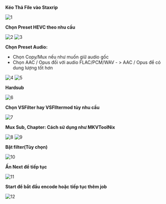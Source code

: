 __Kéo Thả File vào Staxrip__

![1]("https://github.com/tuilakhanh/TPN-Fansub-Download-Link/blob/master/Staxrip/Screenshot_1.png?raw=true")

__Chọn Preset HEVC theo nhu cầu__

![2]("https://github.com/tuilakhanh/TPN-Fansub-Download-Link/blob/master/Staxrip/Screenshot_2.png?raw=true")
![3]("https://github.com/tuilakhanh/TPN-Fansub-Download-Link/blob/master/Staxrip/Screenshot_3.png?raw=true")

__Chọn Preset Audio:__
- Chọn Copy/Mux nếu như muốn giữ audio gốc
- Chọn AAC / Opus đối với audio FLAC/PCM/WAV - > AAC / Opus để có dung lượng tốt hơn

![4]("https://github.com/tuilakhanh/TPN-Fansub-Download-Link/blob/master/Staxrip/Screenshot_4.png?raw=true")
![5]("https://github.com/tuilakhanh/TPN-Fansub-Download-Link/blob/master/Staxrip/Screenshot_5.png?raw=true")

__Hardsub__

![6]("https://github.com/tuilakhanh/TPN-Fansub-Download-Link/blob/master/Staxrip/Screenshot_6.png?raw=true")

__Chọn VSFilter hay VSFIltermod tùy nhu cầu__

![7]("https://github.com/tuilakhanh/TPN-Fansub-Download-Link/blob/master/Staxrip/Screenshot_7.png?raw=true")

__Mux Sub, Chapter: Cách sử dụng như MKVToolNix__

![8]("https://github.com/tuilakhanh/TPN-Fansub-Download-Link/blob/master/Staxrip/Screenshot_8.png?raw=true")
![9]("https://github.com/tuilakhanh/TPN-Fansub-Download-Link/blob/master/Staxrip/Screenshot_9.png?raw=true")


__Bật filter(Tùy chọn)__

![10]("https://github.com/tuilakhanh/TPN-Fansub-Download-Link/blob/master/Staxrip/Screenshot_10.png?raw=true")

__Ấn Next để tiếp tục__

![11]("https://github.com/tuilakhanh/TPN-Fansub-Download-Link/blob/master/Staxrip/Screenshot_11.png?raw=true")

__Start để bắt đầu encode hoặc tiếp tục thêm job__

![12]("https://github.com/tuilakhanh/TPN-Fansub-Download-Link/blob/master/Staxrip/Screenshot_12.png?raw=true")